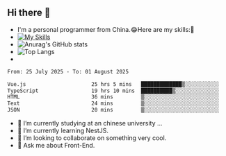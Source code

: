 ## Hi there 👋
- I'm a personal programmer from China.😂Here are my skills:🤔
- [![My Skills](https://skillicons.dev/icons?i=js,html,css,vue,typescript,java,golang)](https://skillicons.dev)
- ![Anurag's GitHub stats](https://github-readme-stats.vercel.app/api?username=FluffyChi-Xing&count_private=true&show_icons=true&theme=radical)
- ![Top Langs](https://github-readme-stats.vercel.app/api/top-langs/?username=FluffyChi-Xing)
- <!--START_SECTION:waka-->

```txt
From: 25 July 2025 - To: 01 August 2025

Vue.js                     25 hrs 5 mins   █████████████▒░░░░░░░░░░░   53.87 %
TypeScript                 19 hrs 10 mins  ██████████▒░░░░░░░░░░░░░░   41.17 %
HTML                       36 mins         ▒░░░░░░░░░░░░░░░░░░░░░░░░   01.31 %
Text                       24 mins         ▒░░░░░░░░░░░░░░░░░░░░░░░░   00.89 %
JSON                       20 mins         ▒░░░░░░░░░░░░░░░░░░░░░░░░   00.74 %
```

<!--END_SECTION:waka-->
- 🔭 I’m currently studying at an chinese university ...
- 🌱 I’m currently learning NestJS.
- 👯 I’m looking to collaborate on something very cool.
- 💬 Ask me about Front-End.
